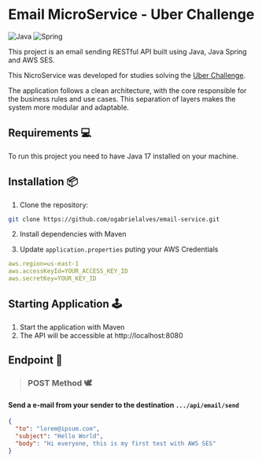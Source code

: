 # Email MicroService - Uber Challenge

![Java](https://img.shields.io/badge/java-%23ED8B00.svg?style=for-the-badge&logo=openjdk&logoColor=white)
![Spring](https://img.shields.io/badge/spring-%236DB33F.svg?style=for-the-badge&logo=spring&logoColor=white)

This project is an email sending RESTful API built using Java, Java Spring and AWS SES.

This NicroService was developed for studies solving the [Uber Challenge](https://github.com/uber-archive/coding-challenge-tools/blob/master/coding_challenge.md).

The application follows a clean architecture, with the core responsible for the business rules and use cases. This separation of layers makes the system more modular and adaptable.

## Requirements 💻
 To run this project you need to have Java 17 installed on your machine.

 ## Installation 📦

 1. Clone the repository:

```bash
git clone https://github.com/ogabrielalves/email-service.git
```

2. Install dependencies with Maven

3. Update `application.properties` puting your AWS Credentials

```yaml
aws.region=us-east-1
aws.accessKeyId=YOUR_ACCESS_KEY_ID
aws.secretKey=YOUR_KEY_ID
```

## Starting Application 🕹️

1. Start the application with Maven
2. The API will be accessible at http://localhost:8080

## Endpoint 📖

> ### POST Method 🕊️
#### Send a e-mail from your sender to the destination `.../api/email/send`

```json
{
  "to": "lorem@ipsum.com",
  "subject": "Hello World",
  "body": "Hi everyone, this is my first test with AWS SES"
}
```

